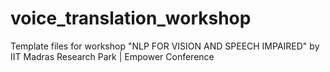 # voice_translation_workshop
Template files for workshop  "NLP FOR VISION AND SPEECH IMPAIRED" by IIT Madras Research Park | Empower Conference
